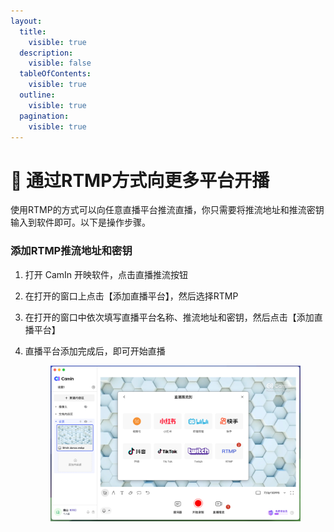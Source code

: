 ```yaml
---
layout:
  title:
    visible: true
  description:
    visible: false
  tableOfContents:
    visible: true
  outline:
    visible: true
  pagination:
    visible: true
---
```


# 📍 通过RTMP方式向更多平台开播

使用RTMP的方式可以向任意直播平台推流直播，你只需要将推流地址和推流密钥输入到软件即可。以下是操作步骤。

### 添加RTMP推流地址和密钥

1. 打开 CamIn 开映软件，点击直播推流按钮
2. 在打开的窗口上点击【添加直播平台】，然后选择RTMP
3. 在打开的窗口中依次填写直播平台名称、推流地址和密钥，然后点击【添加直播平台】
4.  直播平台添加完成后，即可开始直播

    <figure><img src="../../.gitbook/assets/image (70).png" alt=""><figcaption></figcaption></figure>
